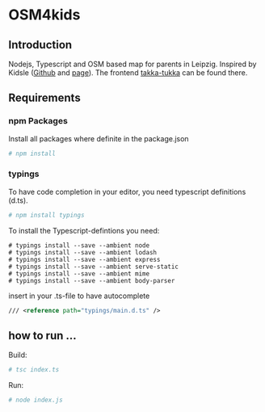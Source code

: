 # OSM4kids## IntroductionNodejs, Typescript and OSM based map for parents in Leipzig. Inspired by Kidsle ([Github](https://github.com/CodeforLeipzig/kidsle/) and [page](http://leipzig.codefor.de/kidsle/)).The frontend [takka-tukka](https://github.com/paesku/takka-tukka) can be found there.## Requirements### npm PackagesInstall all packages where definite in the package.json```sh# npm install```### typingsTo have code completion in your editor, you need typescript definitions (d.ts).```sh# npm install typings```To install the Typescript-defintions you need:```shell# typings install --save --ambient node# typings install --save --ambient lodash# typings install --save --ambient express# typings install --save --ambient serve-static# typings install --save --ambient mime# typings install --save --ambient body-parser```insert in your .ts-file to have autocomplete```xml/// <reference path="typings/main.d.ts" />```## how to run ...Build:```sh# tsc index.ts```Run:```sh# node index.js```
